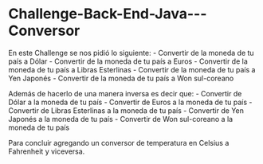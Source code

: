 # Challenge-Back-End-Java---Conversor
En este Challenge se nos pidió lo siguiente:
    - Convertir de la moneda de tu país a Dólar
    - Convertir de la moneda de tu país  a Euros
    - Convertir de la moneda de tu país  a Libras Esterlinas
    - Convertir de la moneda de tu país  a Yen Japonés
    - Convertir de la moneda de tu país  a Won sul-coreano

Además de hacerlo de una manera inversa es decir que:
    - Convertir de Dólar a la moneda de tu país
    - Convertir de Euros a la moneda de tu país
    - Convertir de Libras Esterlinas a la moneda de tu país
    - Convertir de Yen Japonés a la moneda de tu país
    - Convertir de Won sul-coreano a la moneda de tu país

Para concluir agregando un conversor de temperatura en Celsius a Fahrenheit y viceversa.
    
